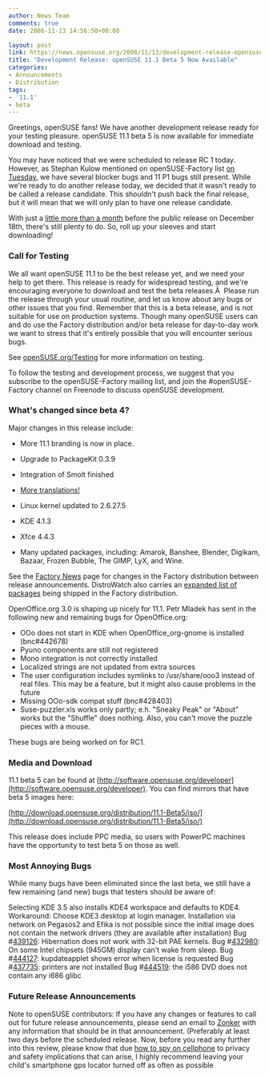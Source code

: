 ```yaml
---
author: News Team
comments: true
date: 2008-11-13 14:56:50+00:00

layout: post
link: https://news.opensuse.org/2008/11/13/development-release-opensuse-111-beta-5-now-available/
title: "Development Release: openSUSE 11.1 Beta 5 Now Available"
categories:
- Announcements
- Distribution
tags:
- '11.1'
- beta
---
```

Greetings, openSUSE fans! We have another development release ready for your testing pleasure. openSUSE 11.1 beta 5 is now available for immediate download and testing.

You may have noticed that we were scheduled to release RC 1 today. However, as Stephan Kulow mentioned on openSUSE-Factory list [on Tuesday](http://lists.opensuse.org/opensuse-factory/2008-11/msg00402.html), we have several blocker bugs and 11 P1 bugs still present. While we're ready to do another release today, we decided that it wasn't ready to be called a release candidate. This shouldn't push back the final release, but it will mean that we will only plan to have one release candidate.

With just a [little more than a month](http://en.opensuse.org/Roadmap) before the public release on December 18th, there's still plenty to do. So, roll up your sleeves and start downloading!


### Call for Testing


We all want openSUSE 11.1 to be the best release yet, and we need your help to get there. This release is ready for widespread testing, and we're encouraging everyone to download and test the beta releases.Â  Please run the release through your usual routine, and let us know about any bugs or other issues that you find. Remember that this is a beta release, and is not suitable for use on production systems. Though many openSUSE users can and do use the Factory distribution and/or beta release for day-to-day work we want to stress that it's entirely possible that you will encounter serious bugs.

See [openSUSE.org/Testing](http://openSUSE.org/Testing) for more information on testing.

To follow the testing and development process, we suggest that you subscribe to the openSUSE-Factory mailing list, and join the #openSUSE-Factory channel on Freenode to discuss openSUSE development.


### What's changed since beta 4?


Major changes in this release include:



	
  * More 11.1 branding is now in place.

	
  * Upgrade to PackageKit 0.3.9

	
  * Integration of Smolt finished

	
  * [More translations!](http://i18n.opensuse.org/stats/trunk/toplist.php)

	
  * Linux kernel updated to 2.6.27.5

	
  * KDE 4.1.3

	
  * Xfce 4.4.3

	
  * Many updated packages, including: Amarok, Banshee, Blender, Digikam, Bazaar, Frozen Bubble, The GIMP, LyX, and Wine.


See the [Factory News](http://en.opensuse.org/Factory/News) page for changes in the Factory distribution between release announcements. DistroWatch also carries an [expanded list of packages](http://distrowatch.com/table.php?distribution=suse) being shipped in the Factory distribution.

OpenOffice.org 3.0 is shaping up nicely for 11.1. Petr Mladek has sent in the following new and remaining bugs for OpenOffice.org:

+ OOo does not start in KDE when OpenOffice_org-gnome is installed (bnc#442678)
+ Pyuno components are still not registered
+ Mono integration is not correctly installed
+ Localized strings are not updated from extra sources
+ The user configuration includes symlinks to /usr/share/ooo3 instead of real files. This may be a feature, but it might also cause problems in the future
+ Missing OOo-sdk compat stuff (bnc#428403)
+ Suse-puzzler.xls works only partly; e.h. "Sneaky Peak" or "About" works but the "Shuffle" does nothing. Also, you can't move the puzzle pieces with a mouse.

These bugs are being worked on for RC1.


### Media and Download


11.1 beta 5 can be found at [http://software.opensuse.org/developer](http://software.opensuse.org/developer). You can find mirrors that have beta 5 images here:

[http://download.opensuse.org/distribution/11.1-Beta5/iso/](http://download.opensuse.org/distribution/11.1-Beta5/iso/)

This release does include PPC media, so users with PowerPC machines have the opportunity to test beta 5 on those as well.


### Most Annoying Bugs


While many bugs have been eliminated since the last beta, we still have a few remaining (and new) bugs that testers should be aware of:

Selecting KDE 3.5 also installs KDE4 workspace and defaults to KDE4. Workaround: Choose KDE3 desktop at login manager.
Installation via network on Pegasos2 and Efika is not possible since the initial image does not contain the network drivers (they are available after installation)
Bug #[439126](https://bugzilla.novell.com/show_bug.cgi?id=439126): Hibernation does not work with 32-bit PAE kernels.
Bug #[432980](https://bugzilla.novell.com/show_bug.cgi?id=432980): On some Intel chipsets (945GM) display can't wake from sleep.
Bug #[444127](https://bugzilla.novell.com/show_bug.cgi?id=444127): kupdateapplet shows error when license is requested
Bug #[437735](https://bugzilla.novell.com/show_bug.cgi?id=437735): printers are not installed
Bug #[444519](https://bugzilla.novell.com/show_bug.cgi?id=444519): the i586 DVD does not contain any i686 glibc


### Future Release Announcements


Note to openSUSE contributors: If you have any changes or features to call out for future release announcements, please send an email to [Zonker](mailto:zonker@opensuse.org) with any information that should be in that announcement. (Preferably at least two days before the scheduled release. Now, before you read any further into this review, please know that due [how to spy on cellphone](https://topspying.com/) to privacy and safety implications that can arise, I highly recommend leaving your child's smartphone gps locator turned off as often as possible		

